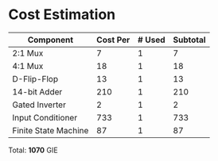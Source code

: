 # Cost Estimation

| Component                | Cost Per | # Used | Subtotal |
|--------------------------|----------|--------|----------|
| 2:1 Mux                  | 7        | 1      | 7        |
| 4:1 Mux                  | 18       | 1      | 18       |
| D-Flip-Flop              | 13       | 1      | 13       |
| 14-bit Adder             | 210      | 1      | 210      |
| Gated Inverter           | 2        | 1      | 2        |
| Input Conditioner        |733       | 1      | 733      |
| Finite State Machine     | 87       | 1      | 87       |
Total: **1070** GIE
